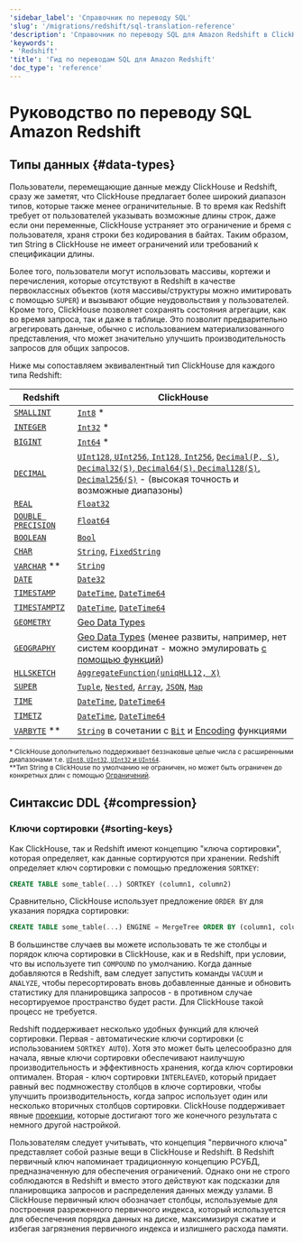```yaml
---
'sidebar_label': 'Справочник по переводу SQL'
'slug': '/migrations/redshift/sql-translation-reference'
'description': 'Справочник по переводу SQL для Amazon Redshift в ClickHouse'
'keywords':
- 'Redshift'
'title': 'Гид по переводам SQL для Amazon Redshift'
'doc_type': 'reference'
---
```

# Руководство по переводу SQL Amazon Redshift

## Типы данных {#data-types}

Пользователи, перемещающие данные между ClickHouse и Redshift, сразу же заметят, что ClickHouse предлагает более широкий диапазон типов, которые также менее ограничительные. В то время как Redshift требует от пользователей указывать возможные длины строк, даже если они переменные, ClickHouse устраняет это ограничение и бремя с пользователя, храня строки без кодирования в байтах. Таким образом, тип String в ClickHouse не имеет ограничений или требований к спецификации длины.

Более того, пользователи могут использовать массивы, кортежи и перечисления, которые отсутствуют в Redshift в качестве первоклассных объектов (хотя массивы/структуры можно имитировать с помощью `SUPER`) и вызывают общие неудовольствия у пользователей. Кроме того, ClickHouse позволяет сохранять состояния агрегации, как во время запроса, так и даже в таблице. Это позволит предварительно агрегировать данные, обычно с использованием материализованного представления, что может значительно улучшить производительность запросов для общих запросов.

Ниже мы сопоставляем эквивалентный тип ClickHouse для каждого типа Redshift:

| Redshift                                                                                                                           | ClickHouse                                                                                                                                                                                                                                                                                                                                                                                                                                       |
|------------------------------------------------------------------------------------------------------------------------------------|--------------------------------------------------------------------------------------------------------------------------------------------------------------------------------------------------------------------------------------------------------------------------------------------------------------------------------------------------------------------------------------------------------------------------------------------------|
| [`SMALLINT`](https://docs.aws.amazon.com/redshift/latest/dg/r_Numeric_types201.html#r_Numeric_types201-integer-types)                | [`Int8`](/sql-reference/data-types/int-uint) *                                                                                                                                                                                                                                                                                                                                                                       |
| [`INTEGER`](https://docs.aws.amazon.com/redshift/latest/dg/r_Numeric_types201.html#r_Numeric_types201-integer-types)                 | [`Int32`](/sql-reference/data-types/int-uint) *                                                                                                                                                                                                                                                                                                                                                                      |
| [`BIGINT`](https://docs.aws.amazon.com/redshift/latest/dg/r_Numeric_types201.html#r_Numeric_types201-integer-types)                  | [`Int64`](/sql-reference/data-types/int-uint) *                                                                                                                                                                                                                                                                                                                                                                      |
| [`DECIMAL`](https://docs.aws.amazon.com/redshift/latest/dg/r_Numeric_types201.html#r_Numeric_types201-decimal-or-numeric-type)       | [`UInt128`, `UInt256`, `Int128`, `Int256`](/sql-reference/data-types/int-uint), [`Decimal(P, S)`, `Decimal32(S)`, `Decimal64(S)`, `Decimal128(S)`, `Decimal256(S)`](/sql-reference/data-types/decimal) - (высокая точность и возможные диапазоны)                                                                                                                                                          |
| [`REAL`](https://docs.aws.amazon.com/redshift/latest/dg/r_Numeric_types201.html#r_Numeric_types201-floating-point-types)             | [`Float32`](/sql-reference/data-types/float)                                                                                                                                                                                                                                                                                                                                                                         |
| [`DOUBLE PRECISION`](https://docs.aws.amazon.com/redshift/latest/dg/r_Numeric_types201.html#r_Numeric_types201-floating-point-types) | [`Float64`](/sql-reference/data-types/float)                                                                                                                                                                                                                                                                                                                                                                         |
| [`BOOLEAN`](https://docs.aws.amazon.com/redshift/latest/dg/r_Boolean_type.html)                                                      | [`Bool`](/sql-reference/data-types/boolean)                                                                                                                                                                                                                                                                                                                                                                          |
| [`CHAR`](https://docs.aws.amazon.com/redshift/latest/dg/r_Character_types.html#r_Character_types-char-or-character)                  | [`String`](/sql-reference/data-types/string), [`FixedString`](/sql-reference/data-types/fixedstring)                                                                                                                                                                                                                                                                                     |
| [`VARCHAR`](https://docs.aws.amazon.com/redshift/latest/dg/r_Character_types.html#r_Character_types-varchar-or-character-varying) ** | [`String`](/sql-reference/data-types/string)                                                                                                                                                                                                                                                                                                                                                                         |
| [`DATE`](https://docs.aws.amazon.com/redshift/latest/dg/r_Datetime_types.html#r_Datetime_types-date)                                 | [`Date32`](/sql-reference/data-types/date32)                                                                                                                                                                                                                                                                                                                                                                         |
| [`TIMESTAMP`](https://docs.aws.amazon.com/redshift/latest/dg/r_Datetime_types.html#r_Datetime_types-timestamp)                       | [`DateTime`](/sql-reference/data-types/datetime), [`DateTime64`](/sql-reference/data-types/datetime64)                                                                                                                                                                                                                                                                                   |
| [`TIMESTAMPTZ`](https://docs.aws.amazon.com/redshift/latest/dg/r_Datetime_types.html#r_Datetime_types-timestamptz)                   | [`DateTime`](/sql-reference/data-types/datetime), [`DateTime64`](/sql-reference/data-types/datetime64)                                                                                                                                                                                                                                                                                   |
| [`GEOMETRY`](https://docs.aws.amazon.com/redshift/latest/dg/geospatial-overview.html)                                                | [Geo Data Types](/sql-reference/data-types/geo)                                                                                                                                                                                                                                                                                                                                                                    |
| [`GEOGRAPHY`](https://docs.aws.amazon.com/redshift/latest/dg/geospatial-overview.html)                                               | [Geo Data Types](/sql-reference/data-types/geo) (менее развиты, например, нет систем координат - можно эмулировать [с помощью функций](/sql-reference/functions/geo/))                                                                                                                                                                                                                        |
| [`HLLSKETCH`](https://docs.aws.amazon.com/redshift/latest/dg/r_HLLSKTECH_type.html)                                                  | [`AggregateFunction(uniqHLL12, X)`](/sql-reference/data-types/aggregatefunction)                                                                                                                                                                                                                                                                                                                                     |
| [`SUPER`](https://docs.aws.amazon.com/redshift/latest/dg/r_SUPER_type.html)                                                          | [`Tuple`](/sql-reference/data-types/tuple), [`Nested`](/sql-reference/data-types/nested-data-structures/nested), [`Array`](/sql-reference/data-types/array), [`JSON`](/sql-reference/data-types/newjson), [`Map`](/sql-reference/data-types/map) |
| [`TIME`](https://docs.aws.amazon.com/redshift/latest/dg/r_Datetime_types.html#r_Datetime_types-time)                                 | [`DateTime`](/sql-reference/data-types/datetime), [`DateTime64`](/sql-reference/data-types/datetime64)                                                                                                                                                                                                                                                                                   |
| [`TIMETZ`](https://docs.aws.amazon.com/redshift/latest/dg/r_Datetime_types.html#r_Datetime_types-timetz)                             | [`DateTime`](/sql-reference/data-types/datetime), [`DateTime64`](/sql-reference/data-types/datetime64)                                                                                                                                                                                                                                                                                   |
| [`VARBYTE`](https://docs.aws.amazon.com/redshift/latest/dg/r_VARBYTE_type.html) **                                                   | [`String`](/sql-reference/data-types/string) в сочетании с [`Bit`](/sql-reference/functions/bit-functions) и [Encoding](/sql-reference/functions/encoding-functions/#hex) функциями                                                                                                                                                                      |

<sub><span>*</span> ClickHouse дополнительно поддерживает беззнаковые целые числа с расширенными диапазонами т.е. <a href='http://clickhouse.com/docs/sql-reference/data-types/int-uint'>`UInt8`, `UInt32`, `UInt32` и `UInt64`</a>.</sub><br />
<sub><span>**</span>Тип String в ClickHouse по умолчанию не ограничен, но может быть ограничен до конкретных длин с помощью <a href='http://clickhouse.com/docs/sql-reference/statements/create/table#constraints'>Ограничений</a>.</sub>

## Синтаксис DDL {#compression}

### Ключи сортировки {#sorting-keys}

Как ClickHouse, так и Redshift имеют концепцию "ключа сортировки", которая определяет, как данные сортируются при хранении. Redshift определяет ключ сортировки с помощью предложения `SORTKEY`:

```sql
CREATE TABLE some_table(...) SORTKEY (column1, column2)
```

Сравнительно, ClickHouse использует предложение `ORDER BY` для указания порядка сортировки:

```sql
CREATE TABLE some_table(...) ENGINE = MergeTree ORDER BY (column1, column2)
```

В большинстве случаев вы можете использовать те же столбцы и порядок ключа сортировки в ClickHouse, как и в Redshift, при условии, что вы используете тип `COMPOUND` по умолчанию. Когда данные добавляются в Redshift, вам следует запустить команды `VACUUM` и `ANALYZE`, чтобы пересортировать вновь добавленные данные и обновить статистику для планировщика запросов - в противном случае несортируемое пространство будет расти. Для ClickHouse такой процесс не требуется.

Redshift поддерживает несколько удобных функций для ключей сортировки. Первая - автоматические ключи сортировки (с использованием `SORTKEY AUTO`). Хотя это может быть целесообразно для начала, явные ключи сортировки обеспечивают наилучшую производительность и эффективность хранения, когда ключ сортировки оптимален. Вторая - ключ сортировки `INTERLEAVED`, который придает равный вес подмножеству столбцов в ключе сортировки, чтобы улучшить производительность, когда запрос использует один или несколько вторичных столбцов сортировки. ClickHouse поддерживает явные [проекции](/data-modeling/projections), которые достигают того же конечного результата с немного другой настройкой.

Пользователям следует учитывать, что концепция "первичного ключа" представляет собой разные вещи в ClickHouse и Redshift. В Redshift первичный ключ напоминает традиционную концепцию РСУБД, предназначенную для обеспечения ограничений. Однако они не строго соблюдаются в Redshift и вместо этого действуют как подсказки для планировщика запросов и распределения данных между узлами. В ClickHouse первичный ключ обозначает столбцы, используемые для построения разреженного первичного индекса, который используется для обеспечения порядка данных на диске, максимизируя сжатие и избегая загрязнения первичного индекса и излишнего расхода памяти.